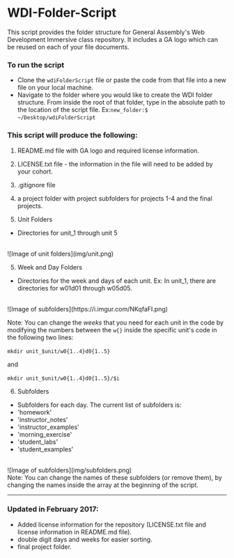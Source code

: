 # WDI-Folder-Script
This script provides the folder structure for General Assembly's Web Development Immersive class repository. It includes a GA logo which can be reused on each of your file documents.

### To run the script
- Clone the `wdiFolderScript` file or paste the code from that file into a new file on your local machine.
- Navigate to the folder where you would like to create the WDI folder structure. From inside the root of that folder, type in the absolute path to the location of the script file.
Ex:`new_folder:$ ~/Desktop/wdiFolderScript`

### This script will produce the following:

1) README.md file with GA logo and required license information.

2) LICENSE.txt file - the information in the file will need to be added by your cohort.

2) .gitignore file

3) a project folder with project subfolders for projects 1-4 and the final projects.

4) Unit Folders
- Directories for unit_1 through unit 5
 <br>
![Image of unit folders](img/unit.png)
<br>

5) Week and Day Folders
 - Directories for the week and days of each unit. Ex: In unit_1, there are directories for w01d01 through w05d05.
<br>
![Image of subfolders](https://i.imgur.com/NKqfaFI.png)
<br>

 Note: You can change the *weeks* that you need for each unit in the code by modifying the numbers between the `w{}` inside the specific unit's code in the following two lines:

  `mkdir unit_$unit/w0{1..4}d0{1..5}`

  and

  `mkdir unit_$unit/w0{1..4}d0{1..5}/$i`

6) Subfolders
 - Subfolders for each day. The current list of subfolders is:
  - 'homework'
  -	'instructor_notes'
  -	'instructor_examples'
  -	'morning_exercise'
  -	'student_labs'
  -	'student_examples'
 <br>
![Image of subfolders](img/subfolders.png)
<br>
 Note: You can change the names of these subfolders (or remove them), by changing the names inside the array at the beginning of the script.
 
 <hr>
 
### Updated in February 2017:
- Added license information for the repository (LICENSE.txt file and license information in README.md file).
- double digit days and weeks for easier sorting.
- final project folder.
